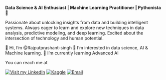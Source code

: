 **Data Science & AI Enthusiast | Machine Learning Practitioner | Pythonista 🐍**

Passionate about unlocking insights from data and building intelligent systems. 
Always eager to learn and explore new techniques in data analysis, predictive modeling, and deep learning. 
Excited about the intersection of technology and human potential.

👋 Hi, I’m @Rajputprashant-singh
👀 I’m interested in data science, AI & Machine learning.
🌱 I’m currently learning Advanced AI

You can reach me at 

[![Visit my LinkedIn](https://img.shields.io/badge/LinkedIn-Connect-blue?style=for-the-badge&logo=linkedin)](https://www.linkedin.com/in/rajput-prashant-gaharwar-57a615255/) [![Kaggle](https://img.shields.io/badge/Kaggle-Profile-blue?style=for-the-badge&logo=kaggle)]([https://www.kaggle.com/your-profile-link](https://www.kaggle.com/rajputprashantsingh)) [![Email](https://img.shields.io/badge/Email-Contact-red?style=for-the-badge&logo=gmail)](mailto:Prashantgaharwar831@gmail.com)




<!---
Rajputprashant-singh/Rajputprashant-singh is a ✨ special ✨ repository because its `README.md` (this file) appears on your GitHub profile.
You can click the Preview link to take a look at your changes.
--->
